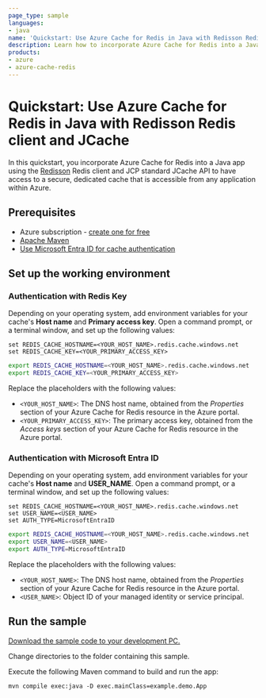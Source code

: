 ```yaml
---
page_type: sample
languages:
- java
name: 'Quickstart: Use Azure Cache for Redis in Java with Redisson Redis client and JCache'
description: Learn how to incorporate Azure Cache for Redis into a Java app using the Redisson Redis client and JCache.
products:
- azure
- azure-cache-redis
---
```

# Quickstart: Use Azure Cache for Redis in Java with Redisson Redis client and JCache

In this quickstart, you incorporate Azure Cache for Redis into a Java app using the [Redisson](https://redisson.org/) Redis client and JCP standard JCache API to have access to a secure, dedicated cache that is accessible from any application within Azure.

## Prerequisites

- Azure subscription - [create one for free](https://azure.microsoft.com/free/)
- [Apache Maven](https://maven.apache.org/download.cgi)
- [Use Microsoft Entra ID for cache authentication](https://learn.microsoft.com/azure/azure-cache-for-redis/cache-azure-active-directory-for-authentication)


## Set up the working environment

### Authentication with Redis Key

Depending on your operating system, add environment variables for your cache's **Host name** and **Primary access key**. Open a command prompt, or a terminal window, and set up the following values:

```CMD
set REDIS_CACHE_HOSTNAME=<YOUR_HOST_NAME>.redis.cache.windows.net
set REDIS_CACHE_KEY=<YOUR_PRIMARY_ACCESS_KEY>
```

```bash
export REDIS_CACHE_HOSTNAME=<YOUR_HOST_NAME>.redis.cache.windows.net
export REDIS_CACHE_KEY=<YOUR_PRIMARY_ACCESS_KEY>
```

Replace the placeholders with the following values:

- `<YOUR_HOST_NAME>`: The DNS host name, obtained from the *Properties* section of your Azure Cache for Redis resource in the Azure portal.
- `<YOUR_PRIMARY_ACCESS_KEY>`: The primary access key, obtained from the *Access keys* section of your Azure Cache for Redis resource in the Azure portal.

### Authentication with Microsoft Entra ID

Depending on your operating system, add environment variables for your cache's **Host name** and **USER_NAME**. Open a command prompt, or a terminal window, and set up the following values:

```CMD
set REDIS_CACHE_HOSTNAME=<YOUR_HOST_NAME>.redis.cache.windows.net
set USER_NAME=<USER_NAME>
set AUTH_TYPE=MicrosoftEntraID
```

```bash
export REDIS_CACHE_HOSTNAME=<YOUR_HOST_NAME>.redis.cache.windows.net
export USER_NAME=<USER_NAME>
export AUTH_TYPE=MicrosoftEntraID
```

Replace the placeholders with the following values:

- `<YOUR_HOST_NAME>`: The DNS host name, obtained from the *Properties* section of your Azure Cache for Redis resource in the Azure portal.
- `<USER_NAME>`: Object ID of your managed identity or service principal.


## Run the sample

[Download the sample code to your development PC.](/README.md#get-the-samples)

Change directories to the folder containing this sample.

Execute the following Maven command to build and run the app:

```CMD
mvn compile exec:java -D exec.mainClass=example.demo.App
```

